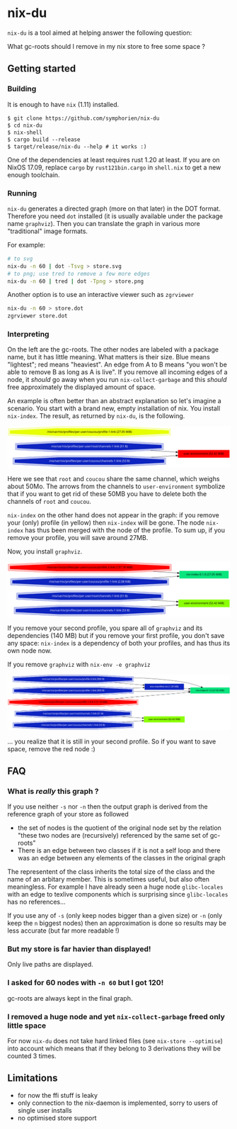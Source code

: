 # nix-du
`nix-du` is a tool aimed at helping answer the following question:

What gc-roots should I remove in my nix store to free some space ?

## Getting started
### Building
It is enough to have `nix` (1.11) installed.
```
$ git clone https://github.com/symphorien/nix-du
$ cd nix-du
$ nix-shell
$ cargo build --release
$ target/release/nix-du --help # it works :)
```
One of the dependencies at least requires rust 1.20 at least.
If you are on NixOS 17.09, replace `cargo` by `rust121bin.cargo`
in `shell.nix` to get a new enough toolchain.

### Running
`nix-du` generates a directed graph (more on that later) in the DOT format.
Therefore you need `dot` installed (it is usually available under the package name `graphviz`).
Then you can translate the graph in various more "traditional" image formats.

For example:
```sh
# to svg
nix-du -n 60 | dot -Tsvg > store.svg
# to png; use tred to remove a few more edges
nix-du -n 60 | tred | dot -Tpng > store.png
```
Another option is to use an interactive viewer such as `zgrviewer`
```sh
nix-du -n 60 > store.dot
zgrviewer store.dot
```
### Interpreting
On the left are the gc-roots. The other nodes are labeled with a package name, but it has little meaning. What
matters is their size. Blue means "lightest"; red means "heaviest".
An edge from A to B means "you won't be able to remove B as long as A is live". If you remove all
incoming edges of a node, it _should_ go away when you run `nix-collect-garbage` and this _should_ free approximately
the displayed amount of space.


An example is often better than an abstract explanation so let's imagine a scenario.
You start with a brand new, empty installation of nix. You install `nix-index`. The
result, as returned by `nix-du`, is the following.

![](screenshots/1.svg)

Here we see that `root` and `coucou` share the same channel, which weighs about 50Mo.
The arrows from the channels to `user-environment` symbolize that if you want to get
rid of these 50MB you have to delete both the channels of `root` and `coucou`.

`nix-index` on the other hand does not appear in the graph: if you remove your (only)
profile (in yellow) then `nix-index` will be gone. The node `nix-index` has thus been
merged with the node of the profile. To sum up, if you remove your profile, you will 
save around 27MB.

Now, you install `graphviz`.

![](screenshots/2.svg)

If you remove your second profile, you spare all of `graphviz` and its dependencies (140 MB)
but if you remove your first profile, you don't save any space: `nix-index` is a dependency
of both your profiles, and has thus its own node now.

If you remove `graphviz` with `nix-env -e graphviz`

![](screenshots/3.svg)

... you realize that it is still in your second profile.
So if you want to save space, remove the red node :)


## FAQ
### What is _really_ this graph ?
If you use neither `-s` nor `-n` then the output graph is derived from the reference graph of your store as followed
* the set of nodes is the quotient of the original node set by the relation "these two nodes are (recursively) referenced
by the same set of gc-roots"
* There is an edge between two classes if it is not a self loop and there was an edge between any elements of the classes
in the original graph

The representent of the class inherits the total size of the class and the name of an arbitary member.
This is sometimes useful, but also often meaningless. For example I have already seen a huge node `glibc-locales` with 
an edge to texlive components which is surprising since `glibc-locales` has no references...

If you use any of `-s` (only keep nodes bigger than a given size) or `-n` (only keep the `n` biggest nodes) then an approximation
is done so results may be less accurate (but far more readable !)

### But my store is far havier than displayed!
Only live paths are displayed.

### I asked for 60 nodes with `-n 60` but I got 120!
gc-roots are always kept in the final graph.

### I removed a huge node and yet `nix-collect-garbage` freed only little space
For now `nix-du` does not take hard linked files (see `nix-store --optimise`) into account which means that if they belong
to 3 derivations they will be counted 3 times.

## Limitations
* for now the ffi stuff is leaky
* only connection to the nix-daemon is implemented, sorry to users of single user installs
* no optimised store support
